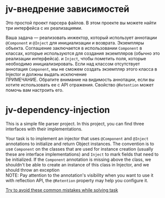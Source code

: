 # jv-внедрение зависимостей

Это простой проект парсера файлов.
В этом проекте вы можете найти три интерфейса с их реализациями.

Ваша задача — реализовать инжектор, который использует аннотации `@Component` и `@Inject` для инициализации и возврата.
Экземпляры объекта. Соглашение заключается в использовании `Component` в классах, которые используются для создания 
экземпляров (обычно это реализации интерфейса).
и `Inject`, чтобы пометить поля, которые необходимо инициализировать. Если над классом отсутствует аннотация 
`Component`, мы не сможем создать экземпляр этого класса в Injector и должны выдать исключение <br>
ПРИМЕЧАНИЕ. Обратите внимание на видимость аннотации, если вы хотите использовать ее с API отражения.
Свойство `@Retention` может помочь вам настроить его.

# jv-dependency-injection

This is a simple file parser project.
In this project, you can find three interfaces with their implementations.

Your task is to implement an injector that uses `@Component` and `@Inject` annotations to initialize and return 
Object instances. The convention is to use `Component` on the classes that are used for instance creation (usually these are interface implementations)
and `Inject` to mark fields that need to be initialized. If the `Component` annotation is missing above the class, we shouldn't be able to create an instance of this class in Injector, and we should throw an exception <br>
NOTE: Pay attention to the annotation's visibility when you want to use it with reflection API, the `@Retention` property may help you configure it.

[Try to avoid these common mistakes while solving task](./checklist.md)
